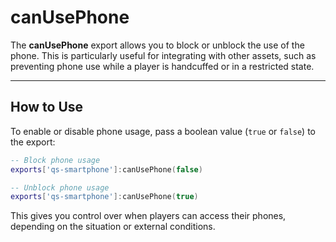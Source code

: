 # canUsePhone

The **canUsePhone** export allows you to block or unblock the use of the phone. This is particularly useful for integrating with other assets, such as preventing phone use while a player is handcuffed or in a restricted state.

***

## How to Use

To enable or disable phone usage, pass a boolean value (`true` or `false`) to the export:

```lua
-- Block phone usage
exports['qs-smartphone']:canUsePhone(false)

-- Unblock phone usage
exports['qs-smartphone']:canUsePhone(true)
```

This gives you control over when players can access their phones, depending on the situation or external conditions.
